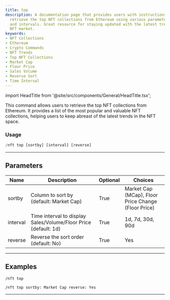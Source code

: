 ```yaml
---
title: top
description: A documentation page that provides users with instructions on how to
  retrieve the top NFT collections from Ethereum using various parameters for sorting
  and intervals. Great resource for staying updated with the latest trends in the
  NFT market.
keywords:
- NFT Collections
- Ethereum
- Crypto Commands
- NFT Trends
- Top NFT Collections
- Market Cap
- Floor Price
- Sales Volume
- Reverse Sort
- Time Interval
---
```


import HeadTitle from '@site/src/components/General/HeadTitle.tsx';

<HeadTitle title="nft: top - Discord Reference | OpenBB Bot Docs" />

This command allows users to retrieve the top NFT collections from Ethereum. It provides a list of the most popular and valuable NFT collections, helping users to keep abreast of the latest trends in the NFT space.

### Usage

```python wordwrap
/nft top [sortby] [interval] [reverse]
```

---

## Parameters

| Name | Description | Optional | Choices |
| ---- | ----------- | -------- | ------- |
| sortby | Column to sort by (default: Market Cap) | True | Market Cap (MCap), Floor Price Change (Floor Price) |
| interval | Time interval to display Sales/Volume/Floor Price  (default: 1d) | True | 1d, 7d, 30d, 90d |
| reverse | Reverse the sort order (default: No) | True | Yes |


---

## Examples

```
/nft top
```

```
/nft top sortby: Market Cap reverse: Yes
```

---
